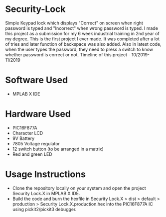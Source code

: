 # Security-Lock
Simple Keypad lock which displays "Correct" on screen when right password is typed and "Incorrect" when wrong password is typed. I made this project as a submission for my 6 week industrial training in 2nd year of my degree. This is the first project I ever made. It was completed after a lot of tries and later function of backspace was also added. Also in latest code, when the user types the password, they need to press a switch to know whether password is correct or not.
Timeline of this project - 10/2019-11/2019

# Software Used 
* MPLAB X IDE

# Hardware Used 
* PIC16F877A
* Character LCD
* 9V Battery
* 7805 Voltage regulator
* 12 switch button (to be arranged in a matrix)
* Red and green LED

# Usage Instructions
* Clone the repository locally on your system and open the project Security Lock.X in MPLAB X IDE.
* Build the code and burn the hexfile in Security Lock.X > dist > default > production > Security Lock.X.production.hex into the PIC16F877A IC using pickit2/pickit3 debugger.
